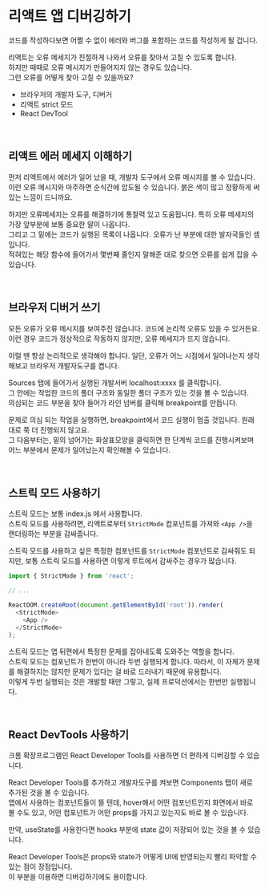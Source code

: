 # 리액트 앱 디버깅하기
코드를 작성하다보면 어쩔 수 없이 에러와 버그를 포함하는 코드를 작성하게 될 겁니다.

리액트는 오류 메세지가 친절하게 나와서 오류를 찾아서 고칠 수 있도록 합니다.  
하지만 때때로 오류 메시지가 만들어지지 않는 경우도 있습니다.  
그런 오류를 어떻게 찾아 고칠 수 있을까요?

- 브라우저의 개발자 도구, 디버거
- 리액트 strict 모드
- React DevTool

<br/>

## 리액트 에러 메세지 이해하기
먼저 리액트에서 에러가 일어 났을 때, 개발자 도구에서 오류 메시지를 볼 수 있습니다.  
이런 오류 메시지와 마주하면 순식간에 압도될 수 있습니다. 붉은 색이 많고 장황하게 써있는 느낌이 드니까요.  

하지만 오류메세지는 오류를 해결하기에 통찰력 있고 도움됩니다. 특히 오류 메세지의 가장 앞부분에 보통 중요한 말이 나옵니다.  
그리고 그 밑에는 코드가 실행된 목록이 나옵니다. 오류가 난 부분에 대한 발자국들인 셈입니다.  
적혀있는 해당 함수에 들어가서 몇번째 줄인지 말해준 대로 찾으면 오류를 쉽게 잡을 수 있습니다.

<br/>

## 브라우저 디버거 쓰기
모든 오류가 오류 메시지를 보여주진 않습니다.
코드에 논리적 오류도 있을 수 있거든요. 이런 경우 코드가 정상적으로 작동하지 않지만, 오류 메세지가 뜨지 않습니다.  

이럴 땐 항상 논리적으로 생각해야 합니다. 일단, 오류가 어느 시점에서 일어나는지 생각해보고 브라우저 개발자도구를 켭니다.

Sources 탭에 들어가서 실행된 개발서버 localhost:xxxx 를 클릭합니다.  
그 안에는 작업한 코드의 폴더 구조와 동일한 폴더 구조가 있는 것을 볼 수 있습니다.  
의심되는 코드 부분을 찾아 들어가 라인 넘버를 클릭해 breakpoint를 만듭니다. 

문제로 의심 되는 작업을 실행하면, breakpoint에서 코드 실행이 멈출 것입니다. 원래대로 쭉 더 진행되지 않고요.  
그 다음부터는, 밑의 넘어가는 화살표모양을 클릭하면 한 단계씩 코드를 진행시켜보며 어느 부분에서 문제가 일어났는지 확인해볼 수 있습니다.  

<br/>

## 스트릭 모드 사용하기
스트릭 모드는 보통 index.js 에서 사용합니다.  
스트릭 모드를 사용하려면, 리액트로부터 `StrictMode` 컴포넌트를 가져와 `<App />`을 랜더링하는 부분을 감싸줍니다.

스트릭 모드를 사용하고 싶은 특정한 컴포넌트를 `StrictMode` 컴포넌트로 감싸줘도 되지만, 보통 스트릭 모드를 사용하면 이렇게 루트에서 감싸주는 경우가 많습니다.
```javascript
import { StrictMode } from 'react';

// ...

ReactDOM.createRoot(document.getElementById('root')).render(
  <StrictMode>
    <App />
  </StrictMode>
);
```
스트릭 모드는 앱 뒤편에서 특정한 문제를 잡아내도록 도와주는 역할을 합니다.  
스트릭 모드는 컴포넌트가 한번이 아니라 두번 실행되게 합니다. 따라서, 이 자체가 문제를 해결하지는 않지만 문제가 있다는 걸 바로 드러내기 때문에 유용합니다.  
이렇게 두번 실행되는 것은 개발할 때만 그렇고, 실제 프로덕션에서는 한번만 실행됩니다.

<br/>

## React DevTools 사용하기
크롬 확장프로그램인 React Developer Tools를 사용하면 더 편하게 디버깅할 수 있습니다.  

React Developer Tools를 추가하고 개발자도구를 켜보면 Components 탭이 새로 추가된 것을 볼 수 있습니다.  
앱에서 사용하는 컴포넌트들이 뜰 텐데, hover해서 어떤 컴포넌트인지 화면에서 바로 볼 수도 있고, 어떤 컴포넌트가 어떤 props를 가지고 있는지도 바로 볼 수 있습니다.  

만약, useState를 사용한다면 hooks 부분에 state 값이 저장되어 있는 것을 볼 수 있습니다.

React Developer Tools은 props와 state가 어떻게 UI에 반영되는지 빨리 파악할 수 있는 점이 장점입니다.  
이 부분을 이용하면 디버깅하기에도 용이합니다.

<br/>